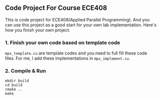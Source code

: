 ## Code Project For Course ECE408
This is code project for ECE408(Applied Parallel Programming). And you can use this project as a good start for your own lab implementation. Here's how you finish your own project.

### 1. Finish your own code based on template code
`mpx_template.cu` are template codes and you need to full fill these code files. For me, I add these implementations in `mpx_implement.cu`.

### 2. Compile & Run
    mkdir build
    cd build
    cmake ..
    make 




